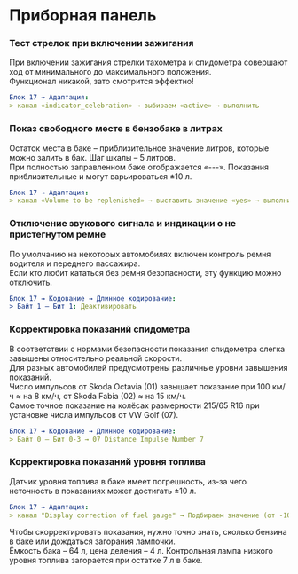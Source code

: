 # Приборная панель

### Тест стрелок при включении зажигания 
При включении зажигания стрелки тахометра и спидометра совершают ход от минимального до максимального положения.   
Функционал никакой, зато смотрится эффектно!   
``` yaml
Блок 17 → Адаптация: 
> канал «indicator_celebration» → выбираем «active» → выполнить 
```
 
### Показ свободного месте в бензобаке в литрах 
Остаток места в баке – приблизительное значение литров, которые можно залить в бак. Шаг шкалы – 5 литров.   
При полностью заправленном баке отображается «---». Показания приблизительные и могут варьироваться ±10 л.
``` yaml
Блок 17 → Адаптация: 
> канал «Volume to be replenished» → выставить значение «yes» → выполнить 
```
 
### Отключение звукового сигнала и индикации о не пристегнутом ремне 
По умолчанию на некоторых автомобилях включен контроль ремня водителя и переднего пассажира.   
Если кто любит кататься без ремня безопасности, эту функцию можно отключить. 
``` yaml
Блок 17 → Кодование → Длинное кодирование:
> Байт 1 – Бит 1: Деактивировать 
```
 
### Корректировка показаний спидометра 
В соответствии с нормами безопасности показания спидометра слегка завышены относительно реальной скорости.   
Для разных автомобилей предусмотрены различные уровни завышения показаний.   
Число импульсов от Skoda Octavia (01) завышает показание при 100 км/ч ≈ на 8 км/ч, от Skoda Fabia (02) ≈ на 15 км/ч.   
Самое точное показание на колёсах размерности 215/65 R16 при установке числа импульсов от VW Golf (07).   
``` yaml
Блок 17 → Кодование → Длинное кодирование:
> Байт 0 – Бит 0-3 → 07 Distance Impulse Number 7 
```
 
### Корректировка показаний уровня топлива 
Датчик уровня топлива в баке имеет погрешность, из-за чего неточность в показаниях может достигать ±10 л. 
``` yaml
Блок 17 → Адаптация: 
> канал "Display correction of fuel gauge" → Подбираем значение (от -10 до 10) → выполнить 
```

Чтобы скорректировать показания, нужно точно знать, сколько бензина в баке или дождаться загорания лампочки.  
Ёмкость бака – 64 л, цена деления – 4 л. Контрольная лампа низкого уровня топлива загорается при остатке 7 л в баке. 
 
 